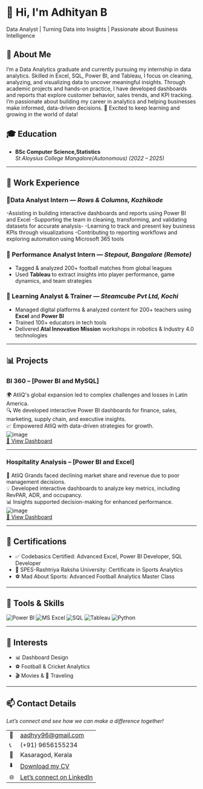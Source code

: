 # 👋 Hi, I'm Adhityan B 
Data Analyst | Turning Data into Insights | Passionate about Business Intelligence

<!--Section 1: Introduction-->

## 🌟 About Me  
I’m a Data Analytics graduate and currently pursuing my internship in data analytics.
Skilled in Excel, SQL, Power BI, and Tableau, I focus on cleaning, analyzing, and visualizing data to uncover meaningful insights.
Through academic projects and hands-on practice, I have developed dashboards and reports that explore customer behavior, sales trends, and KPI tracking.
I’m passionate about building my career in analytics and helping businesses make informed, data-driven decisions.
🚀 Excited to keep learning and growing in the world of data!


## 🎓 Education  
- **BSc Computer Science,Statistics**  
  *St Aloysius College Mangalore(Autonomous) (2022 – 2025)*  

---

## 💼 Work Experience  

### 🔹Data Analyst Intern — *Rows & Columns, Kozhikode*  

-Assisting in building interactive dashboards and reports using Power BI and Excel
-Supporting the team in cleaning, transforming, and validating datasets for accurate analysis-
-Learning to track and present key business KPIs through visualizations
-Contributing to reporting workflows and exploring automation using Microsoft 365 tools 

### 🔹 Performance Analyst Intern — *Stepout, Bangalore (Remote)*  
- Tagged & analyzed 200+ football matches from global leagues  
- Used **Tableau** to extract insights into player performance, game dynamics, and team strategies  

### 🔹 Learning Analyst & Trainer — *Steamcube Pvt Ltd, Kochi*  
- Managed digital platforms & analyzed content for 200+ teachers using **Excel** and **Power BI**  
- Trained 100+ educators in tech tools  
- Delivered **Atal Innovation Mission** workshops in robotics & Industry 4.0 technologies  

---

## 📊 Projects  

### BI 360 – [Power BI and MySQL]  
🌍 AtliQ's global expansion led to complex challenges and losses in Latin America.  
🔍 We developed interactive Power BI dashboards for finance, sales, marketing, supply chain, and executive insights.  
📈 Empowered AtliQ with data-driven strategies for growth.  
![image](BI360.jpg)  
[🔗 View Dashboard](https://app.powerbi.com/view?r=eyJrIjoiYWExYzc0MTAtODU3NS00OTZhLWEwZjEtYzBjNTRjNjViODUwIiwidCI6ImM2ZTU0OWIzLTVmNDUtNDAzMi1hYWU5LWQ0MjQ0ZGM1YjJjNCJ9)  

---

### Hospitality Analysis – [Power BI and Excel]  
🏨 AtliQ Grands faced declining market share and revenue due to poor management decisions.  
💡 Developed interactive dashboards to analyze key metrics, including RevPAR, ADR, and occupancy.  
📊 Insights supported decision-making for enhanced performance.  
![image](hospitality.jpg)  
[🔗 View Dashboard](https://app.powerbi.com/view?r=eyJrIjoiODE4NDQyNTMtOTJmZC00MjRiLWI4MWUtNTFlZGRhZDIwYjQ3IiwidCI6ImM2ZTU0OWIzLTVmNDUtNDAzMi1hYWU5LWQ0MjQ0ZGM1YjJjNCJ9&pageName=931b63cfc48963c6886a)  

---

## 📜 Certifications  
- ✅ Codebasics Certified: Advanced Excel, Power BI Developer, SQL Developer  
- 🎯 SPES-Rashtriya Raksha University: Certificate in Sports Analytics  
- ⚽ Mad About Sports: Advanced Football Analytics Master Class  

---

## 🧠 Tools & Skills  
![Power BI](https://img.shields.io/badge/-Power%20BI-239120?logo=Power-BI&logoColor=white) 
![MS Excel](https://img.shields.io/badge/-Excel-217346?logo=Microsoft-Excel&logoColor=white) 
![SQL](https://img.shields.io/badge/-SQL-CC2927?logo=MySQL&logoColor=white) 
![Tableau](https://img.shields.io/badge/-Tableau-E97627?logo=Tableau&logoColor=white) 
![Python](https://img.shields.io/badge/-Python-3776AB?logo=Python&logoColor=white)  

---

## 🎯 Interests  
- 📊 Dashboard Design  
- ⚽ Football & Cricket Analytics  
- 🎬 Movies & 🎒 Traveling  

---

## 📫 Contact Details  
*Let’s connect and see how we can make a difference together!*  

<table>
  <tbody>
    <tr>
      <td>📧</td>
      <td><a href="mailto:aadhyy96@gmail.com">aadhyy96@gmail.com</a></td>
    </tr>
    <tr>
      <td>📞</td>
      <td>(+91) 9656155234</td>
    </tr>
    <tr>
      <td>📍</td>
      <td>Kasaragod, Kerala</td>
    </tr>
    <tr>
      <td>⬇️</td>
      <td><a href="Boniface_Data_Analyst.pdf">Download my CV</a></td>
    </tr>
    <tr>
      <td>🌐</td>
      <td><a href="https://www.linkedin.com/in/adhityanb">Let’s connect on LinkedIn</a></td>
    </tr>
  </tbody>
</table>


